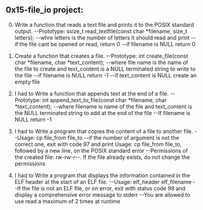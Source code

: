0x15-file_io project:
-----------------------

0. Write a function that reads a text file and prints it to the POSIX standard output.
--Prototype: ssize_t read_textfile(const char *filename, size_t letters);
--whre letters is the number of letters it should read and print
--if the file cant be opened or read, return 0
--if filename is NULL return 0

1. Create a function that creates a file.
--Prototype: int create_file(const char *filename, char *text_content);
--where file name is the name of the file to create and text_content is a NULL terminated string to write to the file
--if filename is NULL return -1
--if text_content is NULL create an empty file

2. I had to Write a function that appends text at the end of a file.
--Prototype: int append_text_to_file(const char *filename, char *text_content);
--where filename is name of the file and text_content is the NULL terminated string to add at the end of the file
--If filename is NULL return -1

3. I had to Write a program that copies the content of a file to another file.
--Usage: cp file_from file_to
--if the number of argument is not the correct one, exit with code 97 and print Usage: cp file_from file_to, followed by a new line, on the POSIX standard error
--Permissions of the created file: rw-rw-r--. If the file already exists, do not change the permissions

4. I had to Write a program that displays the information contained in the ELF header at the start of an ELF file.
--Usage: elf_header elf_filename
--If the file is not an ELF file, or on error, exit with status code 98 and display a comprehensive error message to stderr
--You are allowed to use read a maximum of 2 times at runtime

